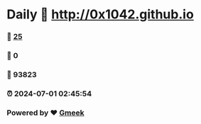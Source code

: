# Daily :link: http://0x1042.github.io 
### :page_facing_up: [25](http://0x1042.github.io/tag.html) 
### :speech_balloon: 0 
### :hibiscus: 93823 
### :alarm_clock: 2024-07-01 02:45:54 
### Powered by :heart: [Gmeek](https://github.com/Meekdai/Gmeek)

